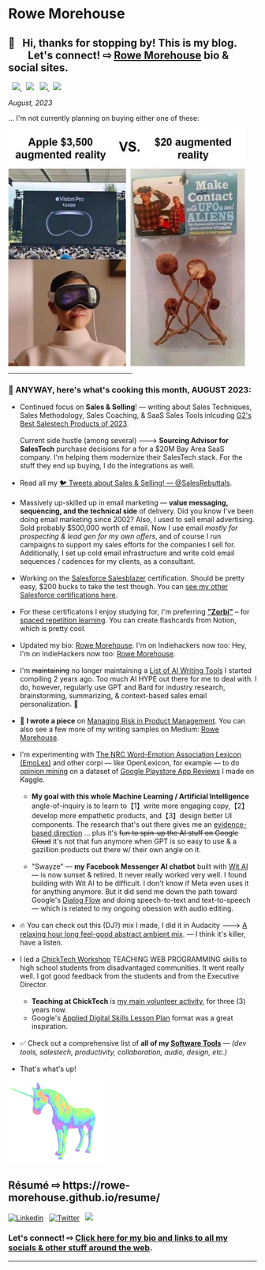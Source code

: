 <!--
Title: Rowe Morehouse | Blog
Description: ▪️ Sales Exec · RevOps · Frontline Sales Manager · Coder · Marketer w/ Master's degree & certifications from Amazon AWS, Salesforce, Google, Meta.
Author: Rowe Morehouse
-->

<meta property="title" content="Rowe Morehouse | Blog" />  
<meta property="description" content="▪️ Sales Exec · RevOps · Frontline Sales Manager · Coder · Marketer w/ Master's degree & certifications from Amazon AWS, Salesforce, Google, Meta." />
<meta property="og:image" content="https://raw.githubusercontent.com/rowe-morehouse/rowe-morehouse/master/rowe-morehouse.png">
<meta property="twitter:image" content="https://raw.githubusercontent.com/rowe-morehouse/rowe-morehouse/master/rowe-morehouse.png">

<h1>Rowe Morehouse</h1>
<h2>👋 &nbsp; Hi, thanks for stopping by! This is my blog.<br/>&nbsp; &nbsp; &nbsp; &nbsp; Let's connect! ⇨ <a href="https://sunshine.social/rowemore/bio" target="_blank">Rowe Morehouse</a> bio & social sites.
</h2>
<div align="">
        <p>
           &nbsp; <a href="https://twitter.com/SalesRebuttals"><img src="https://img.shields.io/badge/twitter-%231DA1F2.svg?&style=for-the-badge&logo=twitter&logoColor=white" height=25>
          </a> &nbsp;
          <a href="https://www.linkedin.com/in/rowe-morehouse"><img src="https://img.shields.io/badge/linkedin-%230077B5.svg?&style=for-the-badge&logo=linkedin&logoColor=white" height=25></a> &nbsp;
          <a href="https://medium.com/@rowemore"><img src="https://img.shields.io/badge/medium-%2312100E.svg?&style=for-the-badge&logo=medium&logoColor=white" height=25>
          </a> &nbsp;
          <a href="https://stackoverflow.com/users/1618304/rowe-morehouse"><img src="https://img.shields.io/badge/Stack%20Overflow-%23F28033.svg?&style=for-the-badge&logo=stackoverflow&logoColor=white" height=25>
          </a>
        </p>
        <p><!--<img src="https://github.com/rowe-morehouse/rowe-morehouse/raw/master/checkbox-changes-colors.gif" height=10 width=10 align=middle>--><em><strong></strong>August, 2023</strong></em></p>
  <p>… I'm not currently planning on buying either one of these:</p>
  <!--Slice, cuttin' choppin' …<br/><br/>-->
          <img src="https://github.com/rowe-morehouse/rowe-morehouse/raw/master/shrooms.jpg" width=480px align=left><br /><br/>
        <!--… More.-->
<BR CLEAR=all>
<hr width="50%">

<h3>🤪 ANYWAY, here's what's cooking this month, AUGUST 2023:</h3>

<ul>
<li>Continued focus on <strong>Sales & Selling</strong>! — writing about Sales Techniques, Sales Methodology, Sales Coaching, & SaaS Sales Tools inlcuding <a href="https://www.g2.com/best-software-companies/top-sales" target="_blank">G2's Best Salestech Products of 2023<a>.
<small><br /><br /></small>
Current side hustle (among several) 🡒 <strong>Sourcing Advisor for SalesTech</strong> purchase decisions for a for a $20M Bay Area SaaS company. I'm helping them modernize their SalesTech stack. For the stuff they end up buying, I do the integrations as well.<small><br /><br /></small>
<li>Read all my <a href="https://twitter.com/SalesRebuttals" target="_blank">🐦 Tweets about Sales & Selling! — @SalesRebuttals</a>. <small><br /><br /></small>
<li>Massively up-skilled up in email marketing — <strong>value messaging, sequencing, and the technical side</strong> of delivery. Did you know I've been doing email marketing since 2002? Also, I used to sell email advertising. Sold probably $500,000 worth of email. Now I use email <em>mostly for prospecting & lead gen for my own offers</em>, and of course I run campaigns to support my sales efforts for the companies I sell for. Additionally, I set up cold email infrastructure and write cold email sequences / cadences for my clients, as a consultant.<small><br /><br /></small>
<li>Working on the <a href="https://www.salesforce.com/blog/salesblazer/">Salesforce Salesblazer</a> certification. Should be pretty easy, $200 bucks to take the test though. You can <a href="https://trailblazer.me/id/rowe-morehouse">see my other Salesforce certifications here</a>.
<small><br /><br /></small>
<li>For these certificatons I enjoy studying for, I'm preferring <strong><a href="https://zorbi.com" target="_blank">"Zorbi"<a></strong> &ndash; for <a href="https://en.wikipedia.org/wiki/Spaced_repetition">spaced repetition learning</a>. You can create flashcards from Notion, which is pretty cool.<small><br /><br /></small>
<li>Updated my bio: <a href="https://sunshine.social/rowemore/bio" target="_blank">Rowe Morehouse</a>. I'm on Indiehackers now too: Hey, I'm on IndieHackers now too: <a href="https://www.indiehackers.com/rowe_morehouse/" target="_blank">Rowe Morehouse</a>.  <small><br /><br /></small>
<li>I'm <strike>maintaining</strike> no longer maintaining a <a href="https://gist.github.com/rowe-morehouse/b73cd74f5ed0e60633eb233244bd69e6" target="_blank">List of AI Writing Tools</a> I started compiling 2 years ago. Too much AI HYPE out there for me to deal with. I do, however, regularly use GPT and Bard for industry research, brainstorming, summarizing, & context-based sales email personalization. 🤖<small><br /><br /></small>
<li>🔧 ⁣<strong>I wrote a piece</strong> on <a href="https://rowemore.medium.com/taming-uncertainty-and-risk-in-product-management-5cac9eb85dec">Managing Risk in Product Management</a>. You can also see a few more of my writing samples on Medium: <a href="https://rowemore.medium.com">Rowe Morehouse</a>.
<small><br /><br /></small>
<li>I'm experimenting with <a href="https://saifmohammad.com/WebPages/NRC-Emotion-Lexicon.htm">The NRC Word-Emotion Association Lexicon (EmoLex)</a> and other corpi — like OpenLexicon, for example — to do <a href="https://monkeylearn.com/blog/opinion-mining/">opinion mining</a> on a dataset of <a href="https://www.kaggle.com/rowemorehouse/googleplaystoreuserreviews">Google Playstore App Reviews</a> I made on Kaggle.
<small><br /><br /></small>
<ul type="circle">
<li><strong>My goal with this whole Machine Learning / Artificial Intelligence</strong> angle-of-inquiry is to learn to【1】write more engaging copy,【2】develop more empathetic products, and【3】design better UI components. The research that's out there gives me an <a href="https://web.stanford.edu/~jurafsky/slp3/slides/21_SentLex.pdf">evidence-based direction</a> … plus it's <strike>fun to spin-up the AI stuff on Google Cloud</strike> it's not that fun anymore when GPT is so easy to use & a gazillion products out there w/ their own angle on it.
<small><br /><br /></small>
<li>"Swayze" — <strong>my Facebook Messenger AI chatbot</strong> built with <a href="https://wit.ai">Wit AI</a> — is now sunset & retired. It never really worked very well. I found building with Wit AI to be difficult. I don't know if Meta even uses it for anything anymore. But it did send me down the path toward Google's <a href="https://cloud.google.com/dialogflow/docs">Dialog Flow</a> and doing speech-to-text and text-to-speech — which is related to my ongoing obession with audio editing.
<small><br /><br /></small></ul>
<li>🔥 You can check out this (DJ?) mix I made, I did it in Audacity 🡒 <a href="https://www.mixcloud.com/Rowe-Morehouse/music-for-programming-vol-6/">A relaxing hour long feel-good abstract ambient mix</a>. — I think it's killer, have a listen.
<small><br /><br /></small><li>I led a <a href="https://chicktech.org">ChickTech Workshop</a> TEACHING WEB PROGRAMMING skills to high school students from disadvantaged communities. It went really well. I got good feedback from the students and from the Executive Director.
<small><br /><br /></small><ul type="circle">
<li><strong>Teaching at ChickTech</strong> is <ins>my main volunteer activity</ins>, for three (3) years now.
<li>Google's <a href="https://docs.google.com/document/d/1E3KZf4OwRZadim0ORDPJ3QSAsPs-ZB8CA4XBdtprbck/edit">Applied Digital Skills Lesson Plan</a> format was a great inspiration.
<small><br /><br /></small>
</ul>

<li>✅ Check out a comprehensive list of <strong>all of my <a href="https://rowe-morehouse.github.io/resume/uses/" alt="Rowe Morehouse">Software Tools</a></strong><i> — (dev tools, salestech, productivity, collaboration, audio, design, etc.)</i><small><br /><br /></small></li>
        
<li>That's what's up!</li>
</ul>

         
</td>
<td style="padding: 0; margin: 0">
  <div align="left">
    <img src="https://github.com/rowe-morehouse/rowe-morehouse/raw/master/main.gif" width=200px align=left"><br />
   <h2> Résumé ⇨ https://rowe-morehouse.github.io/resume/</h2>
  </div>
</div>

<!-- Your badges -->
[![Linkedin](https://img.shields.io/badge/Rowe%20Morehouse-blue?style=flat&logo=Linkedin&logoColor=white)](https://www.linkedin.com/in/rowe-morehouse/) &nbsp; [![Twitter](https://img.shields.io/badge/@rowe-1da1f2?style=flat&logo=Twitter&logoColor=white)](https://twitter.com/SalesRebuttals) &nbsp; ![](https://komarev.com/ghpvc/?username=rowe-morehouse&style=flat&color=ff69bb)

### Let's connect! ⇨ <a href="https://sunshine.social/rowemore/bio" target="_blank">Click here for my bio and links to all my socials & other stuff around the web</a>.
</h2>

<hr />





